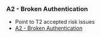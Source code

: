 ### A2 - Broken Authentication

- Point to T2 accepted risk issues
- [A2 - Broken Authentication](https://www.owasp.org/index.php/Top_10_2013-A2-Broken_Authentication_and_Session_Management)
